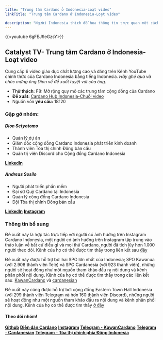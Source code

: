 ```yaml
---
title: "Trung tâm Cardano ở Indonesia-Loạt video"
linkTitle: "Trung tâm Cardano ở Indonesia-Loạt video"

description: "Người Indonesia thích đồ họa thông tin trực quan một cách đơn giản thông qua video để tìm hiểu về Cardano bằng ngôn ngữ địa phương   - Bahasa Indonesia"
---
```


{{<youtube 6gFEJ9eGzsY>}}

## Catalyst TV- Trung tâm Cardano ở Indonesia-Loạt video

Cung cấp 6 video giáo dục chất lượng cao và đăng trên Kênh YouTube chính thức của Cardano Indonesia bằng tiếng Indonesia. *Hãy ghé qua và chúc mừng ông Dion về đề xuất tuyệt vời của ông.*

- **Thử thách:** F8: Mở rộng quy mô các trung tâm cộng đồng của Cardano
- **Đề xuất:** [Cardano Hub Indonesia-Chuỗi video](https://cardano.ideascale.com/c/idea/401709)
- Nguồn vốn **yêu cầu:** 18120

### Gặp gỡ nhóm:

##### **Dion Setyotomo**

- Quản lý dự án
- Giám đốc cộng đồng Cardano Indonesia phát triển kinh doanh
- Thành viên Tòa thị chính Đông bán cầu
- Quản trị viên Discord cho Cộng đồng Cardano Indonesia

[**LinkedIn**](https://www.youtube.com/redirect?event=video_description&redir_token=QUFFLUhqa2xNVlJVTjBDQWgxenhvcHhRQU1tdUxJZGpsZ3xBQ3Jtc0tudVBqaV82aHotRFM1T0lBT09lVV9NS2pGUFlTMWJ4VXJCX0VJX0ttTjZIV2luZXNQcG1kaXg4Z2tRbXN6dnQxMEI5Q3FYM2FZNjdFaDh1VHpZOC13OVgtQ0pWWk5fX3FuN01JMmVLNnFhZHBvbmdDWQ&q=https%3A%2F%2Fwww.linkedin.com%2Fin%2Fdion-p-setyotomo-4ab6508)

##### **Andreas Sosilo**

- Người phát triển phần mềm
- Đại sứ Quỹ Cardano tại Indonesia
- Quản lý cộng đồng Cardano Indonesia
- Đội Tòa thị chính Đông bán cầu

[**LinkedIn**](https://www.youtube.com/redirect?event=video_description&redir_token=QUFFLUhqa2ZHc2Q0YVZhZERKTVBqTjAtVEMwTm5zWlp3Z3xBQ3Jtc0ttSWhOeU1lR0FBYlFGRGFxQXRTajRLMktfSkZ0QTY2MjZWZldzRmZBbEZwMDBsZ1VmRkNJdGRHdGxpSUdlMFBuNmp1WnU4NmJQSG0xV3FuUU43YVl4eV95LVd2RThEMG5iY2VGb0ZUdkJySlR0X2ZMQQ&q=https%3A%2F%2Fwww.linkedin.com%2Fin%2Fandreassosilo%2F)
[**Instagram**](https://www.youtube.com/redirect?event=video_description&redir_token=QUFFLUhqa01NSmdwZFFTekZGbjZsSWluWV9oR25JWVlsUXxBQ3Jtc0ttdDhCX29MYjk5RkRmOU5ZUWgxWnMxb1NCX1R1cHRkLUpDQ2hwLWxfbTJsUG9Icjg0WUYyV1ZreWF4ekdGcXVvQ1E4ck5wWC1TNDhJVmpHZW8taG5FTjdHU0FUU2IwN2hIeHNsajNRb0RVZ3BCSVdmRQ&q=https%3A%2F%2Fwww.instagram.com%2Fcardanoindonesia)

### Thông tin bổ sung

Đề xuất này là hợp tác trực tiếp với người có ảnh hưởng trên Instagram Cardano Indonesia, một người có ảnh hưởng trên Instagram tập trung vào thảo luận về bất cứ điều gì và mọi thứ Cardano, người đã tích lũy hơn 1.000 người theo dõi. Kênh của họ có thể được tìm thấy trong liên kết sau [đây](https://www.instagram.com/cardanoindonesia)

Đề xuất này được hỗ trợ bởi hai SPO lớn nhất của Indonesia; SPO Kawanua (với 2.908 thành viên Tele) và SPO Cardanesia (với 923 thành viên), những người sẽ hoạt động như một nguồn tham khảo đầu ra nội dung và kênh phân phối nội dung. Kênh của họ có thể được tìm thấy trong các liên kết sau: [KawanCardano](https://t.me/KawanCardano) và [cardanesian](https://t.me/cardanesian)

Đề xuất này cũng được hỗ trợ bởi cộng đồng Eastern Town Hall Indonesia (với 299 thành viên Telegram và hơn 160 thành viên Discord), những người sẽ hoạt động như một nguồn tham khảo đầu ra nội dung và kênh phân phối nội dung. Kênh của họ có thể được tìm thấy [ở đây](https://t.me/EHTIndonesia)

#### Theo dõi nhóm!

[**Github**](https://github.com/cardano-indonesia)
[**Diễn đàn Cardano**](https://forum.cardano.org/t/silabus-workshop-cardano-hub-jakarta-2021-2023/79730)
[**Instagram**](https://www.youtube.com/redirect?event=video_description&redir_token=QUFFLUhqbEJINjFRc3B1ZElPOGtTenlIWVI3UE8yR2hxZ3xBQ3Jtc0trM1pESUg4MTBRQzlwdE8wRzB6bE55aEtnTDB5Tjh0bGZKbnJCellZc0FIZG5KZ3dEVDJ3QjJ1dFJUMjZLbGI3WXVabjQ1OHlqV2pyaHQzN0pQZXJOVHBuY1R1LTRxTHVkWVZ5YVl5N0tfckI0Mmk1aw&q=https%3A%2F%2Fwww.instagram.com%2Fcardanoindonesia%2F)
[**Telegram - KawanCardano**](https://t.me/KawanCardano)
[**Telegram - Cardanesian**](https://t.me/cardanesian)
[**Telegram - Tòa thị chính phía Đông Indonesia**](https://t.me/EHTIndonesia)
